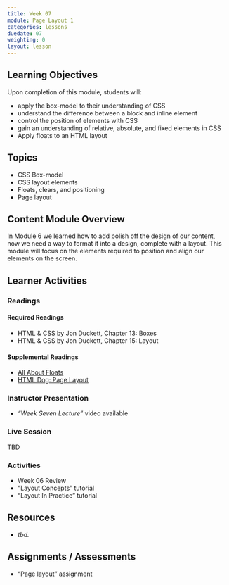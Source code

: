 ```yaml
---
title: Week 07
module: Page Layout 1
categories: lessons
duedate: 07
weighting: 0
layout: lesson
---
```


## Learning Objectives

Upon completion of this module, students will:

- apply the box-model to their understanding of CSS
- understand the difference between a block and inline element
- control the position of elements with CSS
- gain an understanding of relative, absolute, and fixed elements in CSS
- Apply floats to an HTML layout

## Topics

- CSS Box-model
- CSS layout elements
- Floats, clears, and positioning
- Page layout

## Content Module Overview

In Module 6 we learned how to add polish off the design of our content, now we need a way to format it into a design, complete with a layout. This module will focus on the elements required to position and align our elements on the screen.

## Learner Activities

### Readings

#### Required Readings

- HTML & CSS by Jon Duckett, Chapter 13: Boxes
- HTML & CSS by Jon Duckett, Chapter 15: Layout

#### Supplemental Readings

- [All About Floats](https://css-tricks.com/all-about-floats/)
- [HTML Dog: Page Layout](http://www.htmldog.com/guides/css/intermediate/layout/)

### Instructor Presentation

- _“Week Seven Lecture”_ video available

### Live Session

TBD

### Activities

- Week 06 Review
- “Layout Concepts” tutorial
- “Layout In Practice” tutorial

## Resources

- _tbd._


## Assignments / Assessments

- “Page layout” assignment
                                                        


